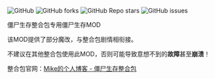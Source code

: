 ![GitHub](https://img.shields.io/github/license/mike-brown8/zombie-survival-mod) ![GitHub forks](https://img.shields.io/github/forks/mike-brown8/zombie-survival-mod) ![GitHub Repo stars](https://img.shields.io/github/stars/mike-brown8/zombie-survival-mod) ![GitHub issues](https://img.shields.io/github/issues/mike-brown8/zombie-survival-mod)

僵尸生存整合包专用僵尸生存MOD

该MOD提供了部分魔改，与整合包剧情相衔接。

不建议在其他整合包使用此MOD，否则可能导致意想不到的**故障**甚至**崩溃**！

整合包官网：[Mike的个人博客 - 僵尸生存整合包](https://mike-brown8.github.io/2022/02-12/%E5%83%B5%E5%B0%B8%E7%94%9F%E5%AD%98/)
